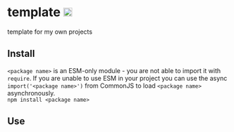 # template <img src="https://user-images.githubusercontent.com/1148376/183421896-8fea5bef-6d32-4f49-ab6c-f2fe7e6ac4ab.svg" width="20px" height="20px" title="This package contains built-in JSDoc declarations (...works as equally well as d.ts)" alt="JSDoc icon, indicating that this package has built-in type declarations">

template for my own projects


## Install

`<package name>` is an ESM-only module - you are not able to import it with `require`. If you are unable to use ESM in your project you can use the async `import('<package name>')` from CommonJS to load `<package name>` asynchronously.<br>
`npm install <package name>`

## Use


